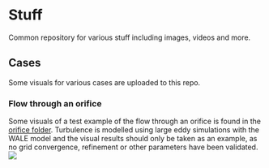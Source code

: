 # Stuff
Common repository for various stuff including images, videos and more.

## Cases
Some visuals for various cases are uploaded to this repo.

### Flow through an orifice
Some visuals of a test example of the flow through an orifice is found in the [orifice folder](https://github.com/kasperbilde/Stuff/tree/main/orifice).
Turbulence is modelled using large eddy simulations with the WALE model and the
visual results should only be taken as an example, as no grid convergence, refinement or other parameters have been validated.
![](orifice/visuals/orifice.gif)